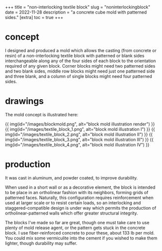 +++
title = "non-interlocking textile block"
slug = "noninterlockingblock"
date = 2022-11-28
description = "a concrete cube mold with patterned sides."
[extra]
  toc = true
+++

# concept
I designed and produced a mold which allows the casting (from concrete or resin) of a non-interlocking textile block with patterned or blank sides interchangeable along any of the four sides of each block to the orientation required of any given block. Corner blocks might need two patterned sides and two blank sides, middle row blocks might need just one patterned side and three blank, and a column of single blocks might need four patterned sides.

# drawings
The mold concept is illustrated here:

{{ img(id="/images/blockmold.png", alt="block mold illustration render") }}
{{ img(id="/images/textile_block_1.png", alt="block mold illustration I") }}
{{ img(id="/images/textile_block_2.png", alt="block mold illustration II") }}
{{ img(id="/images/textile_block_3.png", alt="block mold illustration III") }}
{{ img(id="/images/textile_block_4.png", alt="block mold illustration IV") }}

# production
It was cast in aluminum, and powder coated, to improve durability.

When used in a short wall or as a decorative element, the block is intended to be place in an ortholinear fashion with its neighbors, forming grids of patterned faces. Naturally, this configuration requires reinforcement when used at larger scale or to resist certain loads, so an interlocking and staggered-compatible design is under way which permits the production of ortholinear-patterned walls which offer greater structural integrity.

The blocks I've made so far are great, though one must take care to use plenty of mold release agent, or the pattern gets stuck in the concrete block. I use fiber-reinforced concrete to pour these, about 133 lb per mold. You could mix some vermiculite into the cement if you wished to make them lighter, though durability may suffer.